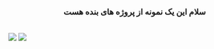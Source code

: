 <h3 style="display:flex;">
        <p style ="margin-left: auto;margin-right: auto;">سلام این یک نمونه از پروژه های بنده هست </p>
</h3>
<img src="https://github.com/mohamnad098/mohamnad098/assets/142315000/cf851ee2-fea2-4198-800e-74b3a25a51d4">
<img src="https://github.com/mohamnad098/mohamnad098/assets/142315000/127d0aac-a575-4964-8915-cf21f87764ee">

